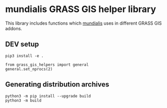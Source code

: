 # mundialis GRASS GIS helper library

This library includes functions which [mundialis](https://www.mundialis.de/)
uses in different GRASS GIS addons.

## DEV setup

```
pip3 install -e .

```

```python3
from grass_gis_helpers import general
general.set_nprocs(2)
```


## Generating distribution archives
```
python3 -m pip install --upgrade build
python3 -m build
```
